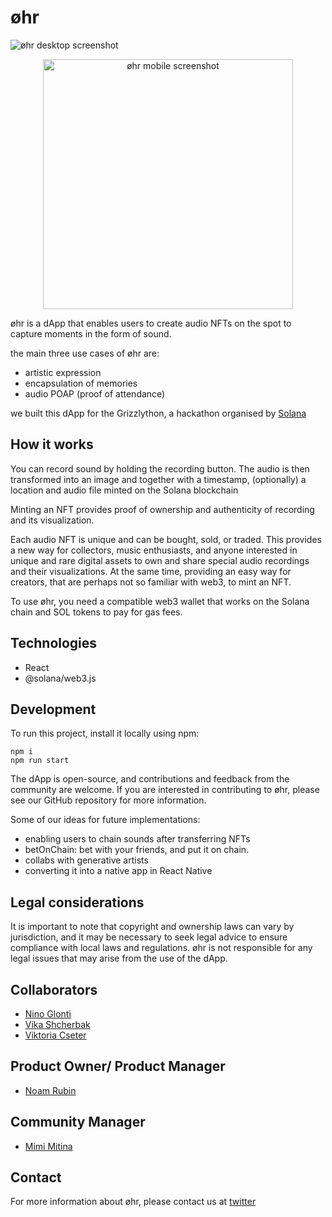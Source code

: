 # øhr
![øhr desktop screenshot](https://github.com/noamrubin22/ohr/blob/main/ohr-frontend/public/desktop-screenshot.png)
<p align="center">
  <img src="https://github.com/noamrubin22/ohr/blob/main/ohr-frontend/public/mobile-screenshot.png" alt="øhr mobile screenshot" height="400vh"/>
</p>

øhr is a dApp that enables users to create audio NFTs on the spot to capture moments in the form of sound.

the main three use cases of øhr are:

- artistic expression
- encapsulation of memories
- audio POAP (proof of attendance)

we built this dApp for the Grizzlython, a hackathon organised by [Solana](https://solana.com/)

## How it works

You can record sound by holding the recording button. The audio is then transformed into an image and together with a timestamp, (optionally) a location and audio file minted on the Solana blockchain

Minting an NFT provides proof of ownership and authenticity of recording and its visualization.

Each audio NFT is unique and can be bought, sold, or traded. This provides a new way for collectors, music enthusiasts, and anyone interested in unique and rare digital assets to own and share special audio recordings and their visualizations. At the same time, providing an easy way for creators, that are perhaps not so familiar with web3, to mint an NFT. 

To use øhr, you need a compatible web3 wallet that works on the Solana chain and SOL tokens to pay for gas fees.

## Technologies

- React
- @solana/web3.js

## Development

To run this project, install it locally using npm:

```
npm i
npm run start
```

The dApp is open-source, and contributions and feedback from the community are welcome. If you are interested in contributing to øhr, please see our GitHub repository for more information. 

Some of our ideas for future implementations:
- enabling users to chain sounds after transferring NFTs
- betOnChain: bet with your friends, and put it on chain.
- collabs with generative artists
- converting it into a native app in React Native

## Legal considerations

It is important to note that copyright and ownership laws can vary by jurisdiction, and it may be necessary to seek legal advice to ensure compliance with local laws and regulations. øhr is not responsible for any legal issues that may arise from the use of the dApp.

## Collaborators

- [Nino Glonti](https://github.com/NinoGlonti)
- [Vika Shcherbak](https://github.com/uuuuuvika)
- [Viktoria Cseter](https://github.com/dievickie)

## Product Owner/ Product Manager

- [Noam Rubin](https://github.com/noamrubin22)

## Community Manager

- [Mimi Mitina](https://twitter.com/mimimusics)

## Contact

For more information about øhr, please contact us at [twitter](https://twitter.com/ohr_xyz)
